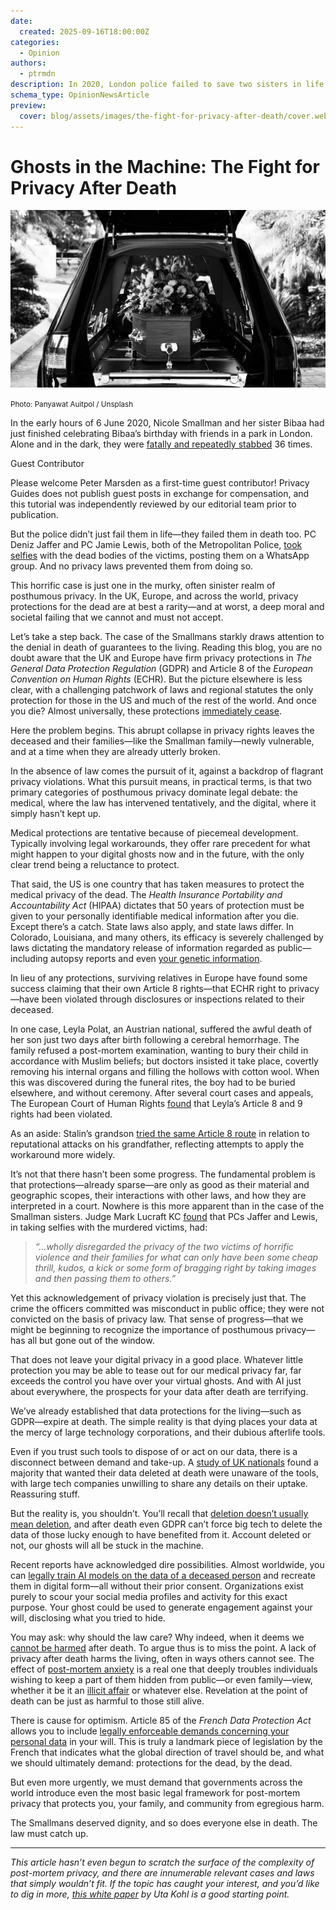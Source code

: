 ```yaml
---
date:
  created: 2025-09-16T18:00:00Z
categories:
  - Opinion
authors:
  - ptrmdn
description: In 2020, London police failed to save two sisters in life, then violated their privacy in death. This is a call to arms for posthumous privacy rights.
schema_type: OpinionNewsArticle
preview:
  cover: blog/assets/images/the-fight-for-privacy-after-death/cover.webp
---
```

# Ghosts in the Machine: The Fight for Privacy After Death

![](../assets/images/the-fight-for-privacy-after-death/cover.webp)

<small aria-hidden="true">Photo: Panyawat Auitpol / Unsplash</small>

In the early hours of 6 June 2020, Nicole Smallman and her sister Bibaa had just finished celebrating Bibaa’s birthday with friends in a park in London. Alone and in the dark, they were [fatally and repeatedly stabbed](https://en.wikipedia.org/wiki/Murders_of_Bibaa_Henry_and_Nicole_Smallman) 36 times.<!-- more -->

<div class="admonition note" markdown>
<p class="admonition-title">Guest Contributor</p>

Please welcome Peter Marsden as a first-time guest contributor! Privacy Guides does not publish guest posts in exchange for compensation, and this tutorial was independently reviewed by our editorial team prior to publication.

</div>

But the police didn’t just fail them in life—they failed them in death too. PC Deniz Jaffer and PC Jamie Lewis, both of the Metropolitan Police, [took selfies](https://www.theguardian.com/uk-news/2021/dec/06/two-met-police-officers-jailed-photos-murdered-sisters-deniz-jaffer-jamie-lewis-nicole-smallman-bibaa-henry) with the dead bodies of the victims, posting them on a WhatsApp group. And no privacy laws prevented them from doing so.

This horrific case is just one in the murky, often sinister realm of posthumous privacy. In the UK, Europe, and across the world, privacy protections for the dead are at best a rarity—and at worst, a deep moral and societal failing that we cannot and must not accept.

Let’s take a step back. The case of the Smallmans starkly draws attention to the denial in death of guarantees to the living. Reading this blog, you are no doubt aware that the UK and Europe have firm privacy protections in *The General Data Protection Regulation* (GDPR) and Article 8 of the *European Convention on Human Rights* (ECHR). But the picture elsewhere is less clear, with a challenging patchwork of laws and regional statutes the only protection for those in the US and much of the rest of the world. And once you die? Almost universally, these protections [immediately cease](https://gdpr-info.eu/recitals/no-27/).

Here the problem begins. This abrupt collapse in privacy rights leaves the deceased and their families—like the Smallman family—newly vulnerable, and at a time when they are already utterly broken.

In the absence of law comes the pursuit of it, against a backdrop of flagrant privacy violations. What this pursuit means, in practical terms, is that two primary categories of posthumous privacy dominate legal debate: the medical, where the law has intervened tentatively, and the digital, where it simply hasn’t kept up.

Medical protections are tentative because of piecemeal development. Typically involving legal workarounds, they offer rare precedent for what might happen to your digital ghosts now and in the future, with the only clear trend being a reluctance to protect.

That said, the US is one country that has taken measures to protect the medical privacy of the dead. The *Health Insurance Portability and Accountability Act* (HIPAA) dictates that 50 years of protection must be given to your personally identifiable medical information after you die. Except there’s a catch. State laws also apply, and state laws differ. In Colorado, Louisiana, and many others, its efficacy is severely challenged by laws dictating the mandatory release of information regarded as public—including autopsy reports and even [your genetic information](http://dx.doi.org.ezp.lib.cam.ac.uk/10.1177/1073110516654124).

In lieu of any protections, surviving relatives in Europe have found some success claiming that their own Article 8 rights—that ECHR right to privacy—have been violated through disclosures or inspections related to their deceased.

In one case, Leyla Polat, an Austrian national, suffered the awful death of her son just two days after birth following a cerebral hemorrhage. The family refused a post-mortem examination, wanting to bury their child in accordance with Muslim beliefs; but doctors insisted it take place, covertly removing his internal organs and filling the hollows with cotton wool. When this was discovered during the funeral rites, the boy had to be buried elsewhere, and without ceremony. After several court cases and appeals, The European Court of Human Rights [found](https://hudoc.echr.coe.int/rum#%7B%22itemid%22:%5B%22002-13361%22%5D%7D) that Leyla’s Article 8 and 9 rights had been violated.

As an aside: Stalin’s grandson [tried the same Article 8 route](https://hudoc.echr.coe.int/eng#%7B%22itemid%22:%5B%22001-150568%22%5D%7D) in relation to reputational attacks on his grandfather, reflecting attempts to apply the workaround more widely.

It’s not that there hasn’t been some progress. The fundamental problem is that protections—already sparse—are only as good as their material and geographic scopes, their interactions with other laws, and how they are interpreted in a court. Nowhere is this more apparent than in the case of the Smallman sisters. Judge Mark Lucraft KC [found](https://www.judiciary.uk/wp-content/uploads/2022/07/R-v-Jaffer-Lewis-sentencing-061221.pdf) that PCs Jaffer and Lewis, in taking selfies with the murdered victims, had:

> *“…wholly disregarded the privacy of the two victims of horrific violence and their families for what can only have been some cheap thrill, kudos, a kick or some form of bragging right by taking images and then passing them to others.”*

Yet this acknowledgement of privacy violation is precisely just that. The crime the officers committed was misconduct in public office; they were not convicted on the basis of privacy law. That sense of progress—that we might be beginning to recognize the importance of posthumous privacy—has all but gone out of the window.

That does not leave your digital privacy in a good place. Whatever little protection you may be able to tease out for our medical privacy far, far exceeds the control you have over your virtual ghosts. And with AI just about everywhere, the prospects for your data after death are terrifying.

We’ve already established that data protections for the living—such as GDPR—expire at death. The simple reality is that dying places your data at the mercy of large technology corporations, and their dubious afterlife tools.

Even if you trust such tools to dispose of or act on our data, there is a disconnect between demand and take-up. A [study of UK nationals](https://www.tandfonline.com/doi/full/10.1080/13600869.2025.2506164#abstract) found a majority that wanted their data deleted at death were unaware of the tools, with large tech companies unwilling to share any details on their uptake. Reassuring stuff.

But the reality is, you shouldn’t. You’ll recall that [deletion doesn’t usually mean deletion](https://www.privacyguides.org/en/basics/account-deletion/), and after death even GDPR can’t force big tech to delete the data of those lucky enough to have benefited from it. Account deleted or not, our ghosts will all be stuck in the machine.

Recent reports have acknowledged dire possibilities. Almost worldwide, you can [legally train AI models on the data of a deceased person](https://www.reuters.com/article/world/data-of-the-dead-virtual-immortality-exposes-holes-in-privacy-laws-idUSKBN21Z0NE/) and recreate them in digital form—all without their prior consent. Organizations exist purely to scour your social media profiles and activity for this exact purpose. Your ghost could be used to generate engagement against your will, disclosing what you tried to hide.

You may ask: why should the law care? Why indeed, when it deems we [cannot be harmed](https://doi.org/10.1093/acprof:oso/9780199607860.003.0003) after death. To argue thus is to miss the point. A lack of privacy after death harms the living, often in ways others cannot see. The effect of [post-mortem anxiety](https://www.tandfonline.com/doi/full/10.1080/17577632.2024.2438395#d1e120) is a real one that deeply troubles individuals wishing to keep a part of them hidden from public—or even family—view, whether it be it an [illicit affair](https://www.cardozoaelj.com/wp-content/uploads/2011/02/Edwards-Galleyed-FINAL.pdf) or whatever else. Revelation at the point of death can be just as harmful to those still alive.

There is cause for optimism. Article 85 of the *French Data Protection Act* allows you to include [legally enforceable demands concerning your personal data](https://www.cnil.fr/fr/la-loi-informatique-et-libertes#article85) in your will. This is truly a landmark piece of legislation by the French that indicates what the global direction of travel should be, and what we should ultimately demand: protections for the dead, by the dead.

But even more urgently, we must demand that governments across the world introduce even the most basic legal framework for post-mortem privacy that protects you, your family, and community from egregious harm.

The Smallmans deserved dignity, and so does everyone else in death. The law must catch up.

---

*This article hasn’t even begun to scratch the surface of the complexity of post-mortem privacy, and there are innumerable relevant cases and laws that simply wouldn’t fit. If the topic has caught your interest, and you’d like to dig in more, [this white paper](https://doi.org/10.1016/j.clsr.2022.105737) by Uta Kohl is a good starting point.*
